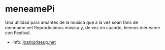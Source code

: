 meneamePi
=========

Una utilidad para amantes de la musica que a la vez sean fans de meneame.net
Reproducimos música y, de vez en cuando, leemos meneame con Festival.
+ info: joan@riseup.net
